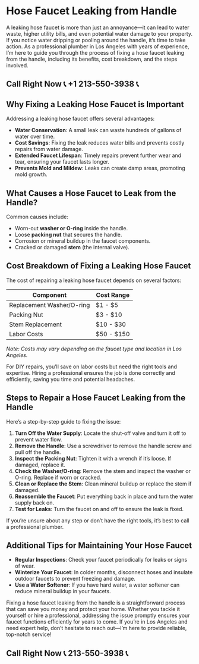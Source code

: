 # Hose Faucet Leaking from Handle

A leaking hose faucet is more than just an annoyance—it can lead to water waste, higher utility bills, and even potential water damage to your property. If you notice water dripping or pooling around the handle, it’s time to take action. As a professional plumber in Los Angeles with years of experience, I’m here to guide you through the process of fixing a hose faucet leaking from the handle, including its benefits, cost breakdown, and the steps involved.

## Call Right Now 📞 +1 213-550-3938 📞

## Why Fixing a Leaking Hose Faucet is Important

Addressing a leaking hose faucet offers several advantages:  
- **Water Conservation**: A small leak can waste hundreds of gallons of water over time.  
- **Cost Savings**: Fixing the leak reduces water bills and prevents costly repairs from water damage.  
- **Extended Faucet Lifespan**: Timely repairs prevent further wear and tear, ensuring your faucet lasts longer.  
- **Prevents Mold and Mildew**: Leaks can create damp areas, promoting mold growth.  

## What Causes a Hose Faucet to Leak from the Handle?

Common causes include:  
- Worn-out **washer or O-ring** inside the handle.  
- Loose **packing nut** that secures the handle.  
- Corrosion or mineral buildup in the faucet components.  
- Cracked or damaged **stem** (the internal valve).  

## Cost Breakdown of Fixing a Leaking Hose Faucet

The cost of repairing a leaking hose faucet depends on several factors:  

| **Component**             | **Cost Range** |  
|---------------------------|----------------|  
| Replacement Washer/O-ring | $1 - $5        |  
| Packing Nut               | $3 - $10       |  
| Stem Replacement          | $10 - $30      |  
| Labor Costs               | $50 - $150     |  

*Note: Costs may vary depending on the faucet type and location in Los Angeles.*  

For DIY repairs, you’ll save on labor costs but need the right tools and expertise. Hiring a professional ensures the job is done correctly and efficiently, saving you time and potential headaches.

## Steps to Repair a Hose Faucet Leaking from the Handle

Here’s a step-by-step guide to fixing the issue:  

1. **Turn Off the Water Supply**: Locate the shut-off valve and turn it off to prevent water flow.  
2. **Remove the Handle**: Use a screwdriver to remove the handle screw and pull off the handle.  
3. **Inspect the Packing Nut**: Tighten it with a wrench if it’s loose. If damaged, replace it.  
4. **Check the Washer/O-ring**: Remove the stem and inspect the washer or O-ring. Replace if worn or cracked.  
5. **Clean or Replace the Stem**: Clean mineral buildup or replace the stem if damaged.  
6. **Reassemble the Faucet**: Put everything back in place and turn the water supply back on.  
7. **Test for Leaks**: Turn the faucet on and off to ensure the leak is fixed.  

If you’re unsure about any step or don’t have the right tools, it’s best to call a professional plumber.  

## Additional Tips for Maintaining Your Hose Faucet

- **Regular Inspections**: Check your faucet periodically for leaks or signs of wear.  
- **Winterize Your Faucet**: In colder months, disconnect hoses and insulate outdoor faucets to prevent freezing and damage.  
- **Use a Water Softener**: If you have hard water, a water softener can reduce mineral buildup in your faucets.  

Fixing a hose faucet leaking from the handle is a straightforward process that can save you money and protect your home. Whether you tackle it yourself or hire a professional, addressing the issue promptly ensures your faucet functions efficiently for years to come. If you’re in Los Angeles and need expert help, don’t hesitate to reach out—I’m here to provide reliable, top-notch service!
## Call Right Now 📞 213-550-3938 📞